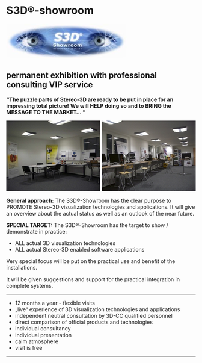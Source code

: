 # S3D®-showroom

![Showroom](Images/_wsb_320x92_augen_showroom_500.jpg)

## permanent exhibition with professional consulting VIP service

**“The puzzle parts of Stereo-3D are ready to be put in place for an impressing total picture!**
**We will HELP doing so and to BRING the MESSAGE TO THE MARKET… “**
 
![Showroom 1](Images/S3D-Showroom_2-250.jpg) ![Showroom 2](Images/S3D-Showroom_3_250.jpg)

**General approach:**
The S3D®-Showroom has the clear purpose to PROMOTE Stereo-3D visualization technologies and applications. It will give an overview about the actual status as well as an outlook of the near future.


**SPECIAL TARGET:**
The S3D®-Showroom has the target to show / demonstrate in practice:

- ALL actual 3D visualization technologies
- ALL actual Stereo-3D enabled software applications

Very special focus will be put on the practical use and benefit of the installations.

It will be given suggestions and support for the practical integration in complete systems.

---

- 12 months a year - flexible visits
- „live“ experience of 3D visualization technologies and applications
- independent neutral consultation by 3D-CC qualified personnel
- direct comparison of official products and technologies
- individual consultancy
- individual presentation
- calm atmosphere
- visit is free 

---
